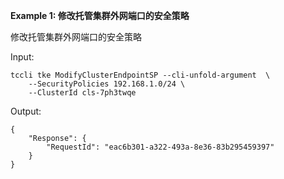 **Example 1: 修改托管集群外网端口的安全策略**

修改托管集群外网端口的安全策略

Input: 

```
tccli tke ModifyClusterEndpointSP --cli-unfold-argument  \
    --SecurityPolicies 192.168.1.0/24 \
    --ClusterId cls-7ph3twqe
```

Output: 
```
{
    "Response": {
        "RequestId": "eac6b301-a322-493a-8e36-83b295459397"
    }
}
```

